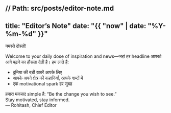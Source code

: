 ﻿// Path: src/posts/editor-note.md
---
title: "Editor’s Note"
date: "{{ "now" | date: "%Y-%m-%d" }}"
---

नमस्ते दोस्तों!

Welcome to your daily dose of inspiration and news—जहां हर headline आपको आगे बढ़ने का हौसला देती है। हम लाते हैं:

- दुनिया की बड़ी ख़बरें आपके लिए  
- आपके अपने क्षेत्र की कहानियाँ, आपके शब्दों में  
- एक motivational spark हर सुबह  

हमारा मकसद simple है: “Be the change you wish to see.”  
Stay motivated, stay informed.  
— Rohitash, Chief Editor
